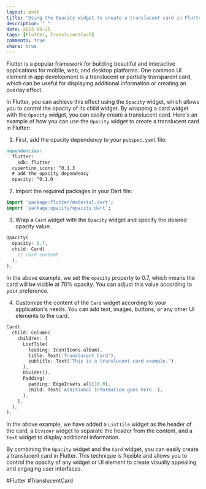 ```yaml
---
layout: post
title: "Using the Opacity widget to create a translucent card in Flutter"
description: " "
date: 2023-09-25
tags: [Flutter, TranslucentCard]
comments: true
share: true
---
```


Flutter is a popular framework for building beautiful and interactive applications for mobile, web, and desktop platforms. One common UI element in app development is a translucent or partially transparent card, which can be useful for displaying additional information or creating an overlay effect.

In Flutter, you can achieve this effect using the `Opacity` widget, which allows you to control the opacity of its child widget. By wrapping a card widget with the `Opacity` widget, you can easily create a translucent card. Here's an example of how you can use the `Opacity` widget to create a translucent card in Flutter:

1. First, add the opacity dependency to your `pubspec.yaml` file:

```markdown
dependencies:
  flutter:
    sdk: flutter
  cupertino_icons: ^0.1.3
  # add the opacity dependency
  opacity: ^0.1.0
```

2. Import the required packages in your Dart file:

```dart
import 'package:flutter/material.dart';
import 'package:opacity/opacity.dart';
```

3. Wrap a `Card` widget with the `Opacity` widget and specify the desired opacity value:

```dart
Opacity(
  opacity: 0.7,
  child: Card(
    // card content
  ),
),
```

In the above example, we set the `opacity` property to 0.7, which means the card will be visible at 70% opacity. You can adjust this value according to your preference.

4. Customize the content of the `Card` widget according to your application's needs. You can add text, images, buttons, or any other UI elements to the card.

```dart
Card(
  child: Column(
    children: [
      ListTile(
        leading: Icon(Icons.album),
        title: Text('Translucent Card'),
        subtitle: Text('This is a translucent card example.'),
      ),
      Divider(),
      Padding(
        padding: EdgeInsets.all(16.0),
        child: Text('Additional information goes here.'),
      ),
    ],
  ),
),
```

In the above example, we have added a `ListTile` widget as the header of the card, a `Divider` widget to separate the header from the content, and a `Text` widget to display additional information.

By combining the `Opacity` widget and the `Card` widget, you can easily create a translucent card in Flutter. This technique is flexible and allows you to control the opacity of any widget or UI element to create visually appealing and engaging user interfaces.

#Flutter #TranslucentCard